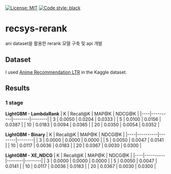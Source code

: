 [![License: MIT](https://img.shields.io/badge/License-MIT-yellow.svg)](https://opensource.org/licenses/MIT) [![Code style: black](https://img.shields.io/badge/code%20style-black-000000.svg)](https://github.com/psf/black)  

# recsys-rerank
ani dataset을 활용한 rerank 모델 구축 및 api 개발

## Dataset
I used [Anime Recommendation LTR](https://www.kaggle.com/datasets/ransakaravihara/anime-recommendation-ltr-dataset) in the Kaggle dataset.

## Results
### 1 stage
**LightGBM - LambdaRank**
| K  | Recall@K | MAP@K  | NDCG@K |
|----|----------|--------|--------|
| 3  |  0.0050  | 0.0204 | 0.0333 |
| 5  |  0.0100  | 0.0156 | 0.0387 |
| 10 |  0.0183  | 0.0094 | 0.0365 |
| 20 |  0.0350  | 0.0054 | 0.0352 |

**LightGBM - Binary**
| K  | Recall@K | MAP@K  | NDCG@K |
|----|----------|--------|--------|
| 3  |  0.0000  | 0.0000 | 0.0000 |
| 5  |  0.0050  | 0.0047 | 0.0141 |
| 10 |  0.0117  | 0.0036 | 0.0183 |
| 20 |  0.0367  | 0.0030 | 0.0300 |

**LightGBM - XE_NDCG**
| K  | Recall@K | MAP@K  | NDCG@K |
|----|----------|--------|--------|
| 3  |  0.0000  | 0.0000 | 0.0000 |
| 5  |  0.0050  | 0.0047 | 0.0141 |
| 10 |  0.0117  | 0.0036 | 0.0183 |
| 20 |  0.0367  | 0.0030 | 0.0300 |